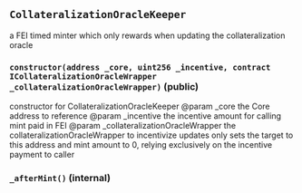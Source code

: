 ## `CollateralizationOracleKeeper`

a FEI timed minter which only rewards when updating the collateralization oracle




### `constructor(address _core, uint256 _incentive, contract ICollateralizationOracleWrapper _collateralizationOracleWrapper)` (public)

constructor for CollateralizationOracleKeeper
        @param _core the Core address to reference
        @param _incentive the incentive amount for calling mint paid in FEI
        @param _collateralizationOracleWrapper the collateralizationOracleWrapper to incentivize updates only
        sets the target to this address and mint amount to 0, relying exclusively on the incentive payment to caller



### `_afterMint()` (internal)








